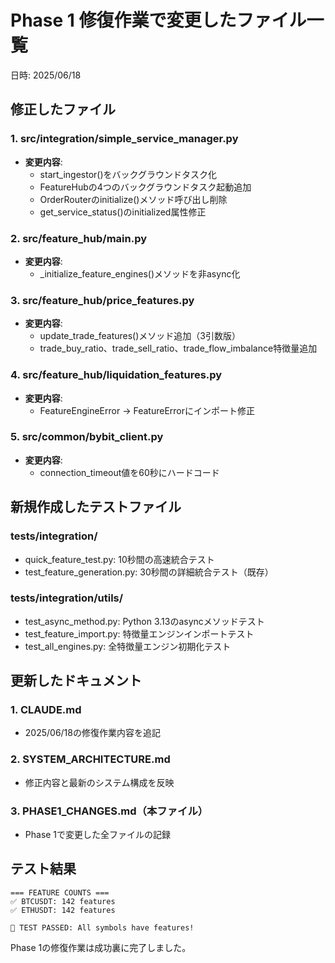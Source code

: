 # Phase 1 修復作業で変更したファイル一覧
日時: 2025/06/18

## 修正したファイル

### 1. src/integration/simple_service_manager.py
- **変更内容**: 
  - start_ingestor()をバックグラウンドタスク化
  - FeatureHubの4つのバックグラウンドタスク起動追加
  - OrderRouterのinitialize()メソッド呼び出し削除
  - get_service_status()のinitialized属性修正

### 2. src/feature_hub/main.py
- **変更内容**:
  - _initialize_feature_engines()メソッドを非async化

### 3. src/feature_hub/price_features.py
- **変更内容**:
  - update_trade_features()メソッド追加（3引数版）
  - trade_buy_ratio、trade_sell_ratio、trade_flow_imbalance特徴量追加

### 4. src/feature_hub/liquidation_features.py
- **変更内容**:
  - FeatureEngineError → FeatureErrorにインポート修正

### 5. src/common/bybit_client.py
- **変更内容**:
  - connection_timeout値を60秒にハードコード

## 新規作成したテストファイル

### tests/integration/
- quick_feature_test.py: 10秒間の高速統合テスト
- test_feature_generation.py: 30秒間の詳細統合テスト（既存）

### tests/integration/utils/
- test_async_method.py: Python 3.13のasyncメソッドテスト
- test_feature_import.py: 特徴量エンジンインポートテスト
- test_all_engines.py: 全特徴量エンジン初期化テスト

## 更新したドキュメント

### 1. CLAUDE.md
- 2025/06/18の修復作業内容を追記

### 2. SYSTEM_ARCHITECTURE.md
- 修正内容と最新のシステム構成を反映

### 3. PHASE1_CHANGES.md（本ファイル）
- Phase 1で変更した全ファイルの記録

## テスト結果

```
=== FEATURE COUNTS ===
✅ BTCUSDT: 142 features
✅ ETHUSDT: 142 features

🎉 TEST PASSED: All symbols have features!
```

Phase 1の修復作業は成功裏に完了しました。